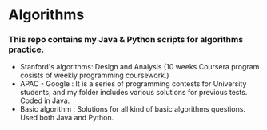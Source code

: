 # <h1> Algorithms </hi>

<h3> This repo contains my Java & Python scripts for algorithms practice. </h3>

- Stanford's algorithms: Design and Analysis (10 weeks Coursera program cosists of weekly programming coursework.)
- APAC - Google : It is a series of programming contests for University students, and my folder includes various solutions for previous tests. Coded in Java.
- Basic algorithm : Solutions for all kind of basic algorithms questions. Used both Java and Python. 
